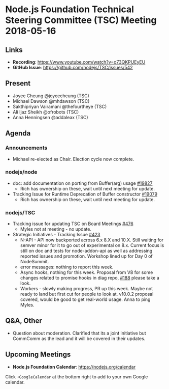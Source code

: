 # Node.js Foundation Technical Steering Committee (TSC) Meeting 2018-05-16

## Links

* **Recording**: <https://www.youtube.com/watch?v=o73QKPUEyEU>
* **GitHub Issue**: <https://github.com/nodejs/TSC/issues/542>

## Present

* Joyee Cheung @joyeecheung (TSC)
* Michael Dawson @mhdawson (TSC)
* Sakthipriyan Vairamani @thefourtheye (TSC)
* Ali Ijaz Sheikh @ofrobots (TSC)
* Anna Henningsen @addaleax (TSC)

## Agenda

### Announcements

* Michael re-elected as Chair. Election cycle now complete.

### nodejs/node

* doc: add documentation on porting from Buffer(arg) usage [#19827](https://github.com/nodejs/node/issues/19827)
  * Rich has ownership on these, wait until next meeting for update.
* Tracking Issue for Runtime Deprecation of Buffer constructor [#19079](https://github.com/nodejs/node/issues/19079)
  * Rich has ownership on these, wait until next meeting for update.

### nodejs/TSC

* Tracking issue for updating TSC on Board Meetings
  [#476](https://github.com/nodejs/TSC/issues/476)
  * Myles not at meeting - no update.
* Strategic Initiatives - Tracking Issue [#423](https://github.com/nodejs/TSC/issues/423)
  * N-API - API now backported across 6.x 8.X and 10.X.  Still waiting for semver minor
    for it to go out of experimental on 8.x.  Current focus is still on doc and tests for
    node-addon-api as well as addressing reported issues and promotion.  Workshop
    lined up for Day 0 of NodeSummit.
  * error messages: nothing to report this week.
  * Async hooks, nothing for this week. Proposal from V8 for some changes related
    to promise hooks in diag repo, [#188](https://github.com/nodejs/diagnostics/issues/188)
    please take a look.
  * Workers - slowly making progress, PR up this week.  Maybe not ready to land
    but first cut for people to look at.  v10.0.2 proposal covered, would be good to get
    real-world usage. Anna to ping Myles.

## Q\&A, Other

* Question about moderation.  Clarified that its a joint initiative but CommComm
  as the lead and it will be covered in their updates.

## Upcoming Meetings

* **Node.js Foundation Calendar**: <https://nodejs.org/calendar>

Click `+GoogleCalendar` at the bottom right to add to your own Google calendar.
